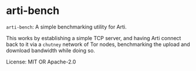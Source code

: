 # arti-bench

`arti-bench`: A simple benchmarking utility for Arti.

This works by establishing a simple TCP server, and having Arti connect back to it via
a `chutney` network of Tor nodes, benchmarking the upload and download bandwidth while doing so.

License: MIT OR Apache-2.0

